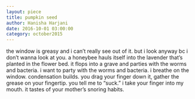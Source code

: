 ```yaml
---
layout: piece
title: pumpkin seed
author: Hanisha Harjani
date: 2016-10-01 03:00:00
category: october2015
---
```

the window is greasy and i can’t really see out of it. but i look anyway bc i don’t wanna look at you. a honeybee hauls itself into the lavender that’s planted in the flower bed. it flops into a grave and parties with the worms and bacteria. i want to party with the worms and bacteria. i breathe on the window. condensation builds. you drag your finger down it, gather the grease on your fingertip. you tell me to “suck.” i take your finger into my mouth. it tastes of your mother’s snoring habits.